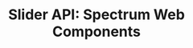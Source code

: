 ---
layout: api.njk
title: 'Slider API: Spectrum Web Components'
displayName: Slider
componentName: slider
componentHeading: sp-slider
tags:
  - component-api
---